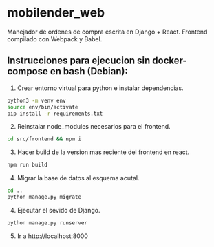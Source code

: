 # mobilender_web

Manejador de ordenes de compra escrita en Django + React. Frontend compilado con Webpack y Babel.

## Instrucciones para ejecucion sin docker-compose en bash (Debian):
1. Crear entorno virtual para python e instalar dependencias.
```bash
python3 -m venv env
source env/bin/activate
pip install -r requirements.txt
```
2. Reinstalar node_modules necesarios para el frontend.
```bash
cd src/frontend && npm i
```
3. Hacer build de la version mas reciente del frontend en react.
```bash
npm run build
```
4. Migrar la base de datos al esquema acutal.
```bash
cd ..
python manage.py migrate
```
4. Ejecutar el sevido de Django.
```bash
python manage.py runserver
```
5. Ir a http://localhost:8000

